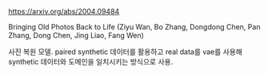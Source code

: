https://arxiv.org/abs/2004.09484

Bringing Old Photos Back to Life (Ziyu Wan, Bo Zhang, Dongdong Chen, Pan Zhang, Dong Chen, Jing Liao, Fang Wen)

사진 복원 모델. paired synthetic 데이터를 활용하고 real data를 vae를 사용해 synthetic 데이터와 도메인을 일치시키는 방식으로 사용.